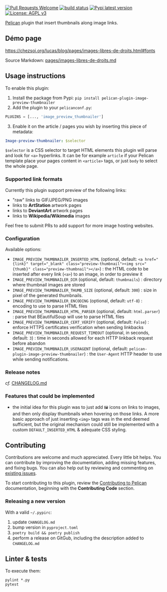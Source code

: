 [![Pull Requests Welcome](https://img.shields.io/badge/PRs-welcome-brightgreen.svg?style=flat)](http://makeapullrequest.com)
[![build status](https://github.com/pelican-plugins/image-preview-thumbnailer/workflows/build/badge.svg)](https://github.com/pelican-plugins/image-preview-thumbnailer/actions?query=workflow%3Abuild)
[![Pypi latest version](https://img.shields.io/pypi/v/pelican-plugin-image-preview-thumbnailer.svg)](https://pypi.python.org/pypi/pelican-plugin-image-preview-thumbnailer)
[![License: AGPL v3](https://img.shields.io/badge/License-AGPL%20v3-blue.svg)](https://www.gnu.org/licenses/agpl-3.0)

[Pelican](https://getpelican.com) plugin that insert thumbnails along image links.

## Démo page
<https://chezsoi.org/lucas/blog/pages/images-libres-de-droits.html#fonts>

Source Markdown: [pages/images-libres-de-droits.md](https://github.com/Lucas-C/ludochaordic/blob/master/content/pages/images-libres-de-droits.md)

## Usage instructions
To enable this plugin:
1. Install the package from Pypi: `pip install pelican-plugin-image-preview-thumbnailer`
2. Add the plugin to your `pelicanconf.py`:
```python
PLUGINS = [..., 'image_preview_thumbnailer']
```
3. Enable it on the article / pages you wish by inserting this piece of metadata:
```yaml
Image-preview-thumbnailer: $selector
```

`$selector` is a CSS selector to target HTML elements this plugin will parse and look for `<a>` hyperlinks.
It can be for example `article` if your Pelican template place your pages content in `<article>` tags,
or just `body` to select the whole page.

### Supported link formats
Currently this plugin support preview of the following links:
* "raw" links to GIF/JPEG/PNG images
* links to **ArtStation** artwork pages
* links to **DeviantArt** artwork pages
* links to **Wikipedia/Wikimedia** images

Feel free to submit PRs to add support for more image hosting websites.

### Configuration
Available options:

- `IMAGE_PREVIEW_THUMBNAILER_INSERTED_HTML` (optional, default: `<a href="{link}" target="_blank" class="preview-thumbnail"><img src="{thumb}" class="preview-thumbnail"></a>`) :
  the HTML code to be inserted after every link (`<a>`) to an image, in order to preview it
- `IMAGE_PREVIEW_THUMBNAILER_DIR` (optional, default: `thumbnails`) :
  directory where thumbnail images are stored
- `IMAGE_PREVIEW_THUMBNAILER_THUMB_SIZE` (optional, default: `300`) :
  size in pixel of the generated thumbnails.
- `IMAGE_PREVIEW_THUMBNAILER_ENCODING` (optional, default: `utf-8`) :
  encoding to use to parse HTML files
- `IMAGE_PREVIEW_THUMBNAILER_HTML_PARSER` (optional, default: `html.parser`) :
  parse that BEautifulSoup will use to parse HTML files
- `IMAGE_PREVIEW_THUMBNAILER_CERT_VERIFY` (optional, default: `False`) :
  enforce HTTPS certificates verification when sending linkbacks
- `IMAGE_PREVIEW_THUMBNAILER_REQUEST_TIMEOUT` (optional, in seconds, default: `3`) :
  time in seconds allowed for each HTTP linkback request before abandon
- `IMAGE_PREVIEW_THUMBNAILER_USERAGENT` (optional, default: `pelican-plugin-image-preview-thumbnailer`) :
  the `User-Agent` HTTP header to use while sending notifications.

### Release notes
_cf._ [CHANGELOG.md](CHANGELOG.md)

### Features that could be implemented
* the initial idea for this plugin was to just add `🖼️` icons on links to images,
  and then only display thumbnails when hovering on those links.
  A more basic approach of just inserting `<img>` tags was in the end deemed sufficient,
  but the original mechanism could still be implemented with a custom `DEFAULT_INSERTED_HTML` & adequate CSS styling.

## Contributing
Contributions are welcome and much appreciated. Every little bit helps. You can contribute by improving the documentation,
adding missing features, and fixing bugs. You can also help out by reviewing and commenting on [existing issues](https://github.com/pelican-plugins/image-preview-thumbnailer/issues).

To start contributing to this plugin, review the [Contributing to Pelican](https://docs.getpelican.com/en/latest/contribute.html) documentation,
beginning with the **Contributing Code** section.

### Releasing a new version
With a valid `~/.pypirc`:

1. update `CHANGELOG.md`
2. bump version in `pyproject.toml`
3. `poetry build && poetry publish`
4. perform a release on GitGub, including the description added to `CHANGELOG.md`

## Linter & tests
To execute them:

    pylint *.py
    pytest

